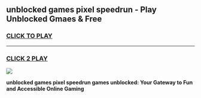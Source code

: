 
## unblocked games pixel speedrun - Play Unblocked Gmaes & Free
<h3>
<a href="https://premium.freeplayer.one?title=unblocked_games_pixel_speedrun&ref=19F">CLICK TO PLAY</a></h3>
<hr>

<h3>
<a href="https://premium.freeplayer.one?title=unblocked_games_pixel_speedrun&ref=19F">CLICK 2 PLAY</a>
  
</h3>

<a href="https://premium.freeplayer.one?title=unblocked_games_pixel_speedrun&ref=19F/"><img src="https://clearcache.store/games.png"></a>


**unblocked games pixel speedrun games unblocked: Your Gateway to Fun and Accessible Online Gaming**
